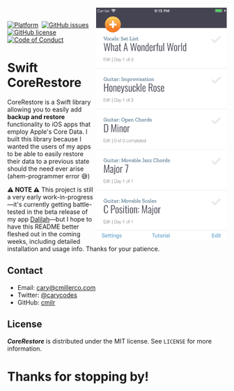<img src="Images/core-restore-demo.gif" width="300" align="right" title="iOS Core Data Backup and Restore in Swift"><br>
<!--
Badges
-->
[![Platform][mlw-badge]][repo]&nbsp;
[![GitHub issues][issues-badge]][issues]&nbsp;
[![GitHub license][license-badge]][license]&nbsp;
[![Code of Conduct][coc-badge]][coc]&nbsp;

<!--
Badge References
-->
[mlw-badge]:https://img.shields.io/badge/platform-iOS-8056d5.svg?style=for-the-badge&logo=apple&logoColor=white
[issues-badge]:https://img.shields.io/github/issues/cmilr/swift-core-restore.svg?style=for-the-badge&logo=github&logoColor=white
[license-badge]:https://img.shields.io/github/license/cmilr/swift-core-restore.svg?style=for-the-badge
[coc-badge]:https://img.shields.io/badge/code%20of-conduct-ff69b4.svg?style=for-the-badge

<!--
URL References
-->
[repo]:https://github.com/cmilr/swift-core-restore
[issues]:https://github.com/cmilr/swift-core-restore/issues
[license]:https://github.com/cmilr/swift-core-restore/blob/master/LICENSE
[coc]:https://github.com/cmilr/swift-core-restore/blob/master/CODE_OF_CONDUCT.md

# Swift CoreRestore

CoreRestore is a Swift library allowing you to easily add **backup and restore** functionality to iOS apps that employ Apple's Core Data. I built this library because I wanted the users of my apps to be able to easily restore their data to a previous state should the need ever arise (ahem-programmer error 😅)

**⚠️ NOTE ⚠️** This project is still a very early work-in-progress—it's currently getting battle-tested in the beta release of my app [Dalilah](https://cmillerco.com/dalilah)—but I hope to have this README better fleshed out in the coming weeks, including detailed installation and usage info. Thanks for your patience.

## Contact
- Email: cary@cmillerco.com
- Twitter: [@carycodes](https://twitter.com/carycodes)
- GitHub: [cmilr](https://github.com/cmilr/)

## License
***CoreRestore*** is distributed under the MIT license. See ``LICENSE`` for more information.

# Thanks for stopping by!
